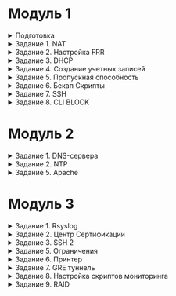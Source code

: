 # Модуль 1

<details>

<summary>Подготовка</summary>

### Настройка машин

Создаем виртуальные машины. Все устройства Ubuntu Server, исключая SRV устройства, которые являются Ubuntu Desktop.

Распределяем сетевые адаптеры (везде сетевые мосты + адаптеры, смотрящие на ближайших соседей). 
 ![Адаптеры](https://github.com/Kenshelent/DEMO210624/blob/main/%D0%A1%D0%B5%D1%82%D0%B5%D0%B2%D1%8B%D0%B5%20%D0%B0%D0%B4%D0%B0%D0%BF%D1%82%D0%B5%D1%80%D1%8B.png) <br>
Присваиваем имена хостов, имена устройств в соответствии с условиями.
 

</details>

<details>

<summary>Задание 1. NAT</summary>

### #natnanate

Присваиваем IP-адреса, маски и шлюзы адаптерам в соответствии с таблицей (заполняя таблицу, указываем имя адаптера на данном устройстве и 4 последних символа MAC):

![Таблица IP](https://github.com/Kenshelent/DEMO210624/blob/main/%D0%A2%D0%B0%D0%B1%D0%BB%D0%B8%D1%86%D0%B0%20%D0%BC%D0%B0%D1%80%D1%88%D1%80%D1%83%D1%82%D0%B8%D0%B7%D0%B0%D1%86%D0%B8%D0%B8.png)
 

### Данные действия выполняются на устройствах ISP, HQ-R, BR-R. 
Делаем проброс портов. Для этого переходим в файл командой
```
sudo nano /etc/sysctl.conf
```
в данном файле убираем # возле строк
```
net.ipv4.ip_forward=1 			для IPv4
net.ipv6.conf.all.forwarding=1 		для IPv6
```
Сохраняем файл и выходим и пишем.
```
sudo sysctl -p
```
Есть команда для временного решения. Работает до перезагрузки. Чтобы все работало настраиваем frr.
```
sudo sysctl -w net.ipv4.ip_forward=1
```

### NETPLAN
Проверяем видят ли машины (HQ-R-ISP и BR-R-ISP) друг друга командой ping <br>
если не работает, то редактируем настройки конфигурации адаптеров в файле
```
Sudo nano /etc/netplan/название файла(оно разное)
 ```
![NETPLAN](https://github.com/Kenshelent/DEMO210624/blob/main/%D0%A4%D0%B0%D0%B9%D0%BB%20netplan.png)


### Настраиваем NAT на ISP
```
sudo iptables -t nat -A POSTROUTING -o <Интерфейс, смотрящий в интернет> -j MASQUERADE
```

Требуется сохранить настройки NAT на ISP. Для этого устанавливаем iptables persistent
```
sudo apt-get install iptables-persistent Спросит сохранить ли, нажимаем два раза <y>
```
Ручное сохранение 
```
sudo netfilter-persistent save
```
### Проблема с DNS
На HQ-R и BR-R переводим интерфейсы, смотрящие в интернет, в состояние DOWN
```
sudo ip link set <интерфейс> down
```
Проверяем, пингуется ли 8.8.8.8 с них. Скорее всего, ping 8.8.8.8 сработает, но ping ya.ru покажет ошибку в разрешении имен. Для решения данной проблемы нам требуется перейти в файл
```
sudo nano /etc/systemd/resolved.conf
```
где убираем # в строке DNS= и приводим ее к виду DNS=8.8.8.8
 
Теперь перезагружаем службу resolved.service

```
sudo systemctl restart systemd-resolved.service

sudo systemctl start systemd-resolved

sudo systemctl enable systemd-resolved

sudo reboot

```
Проверяем, пингуется ли 8.8.8.8 или ya.ru с HQ-R и BR-R. Если всё успешно, то можем окончательно убрать сетевые мосты c HQ-R и BR-R из адаптеров VirtualBox.

Для SRV устройств просто указываем IP, gateway и DNS 8.8.8.8. Делать это желательно в nmtui. Сервера не получат доступ в интернет, пока не настроен OSPF. Если что-то пошло не так, удаляем файлы конфигов
```
sudo rm /etc/netplan/*
```
</details>

<details>

<summary>Задание 2. Настройка FRR</summary>

### Настройка FRR (OSPF) делается на **ISP, HQ-R и BR-R**. 
Установите FRR на каждом маршрутизаторе
```
sudo apt-get update
sudo apt-get upgrade -y
sudo apt-get install frr
```

Включите необходимые демоны (OSPF). <br> Отредактируйте файл /etc/frr/daemons и убедитесь, что следующие строки активны (уберите символ #):
```
ospfd=yes
```
Перезапустите FRR для применения изменений:
```
sudo systemctl restart frr
```
Настройте OSPF на каждом маршрутизаторе. Для этого запустите vtysh: 
```
sudo vtysh 
```

### FRR MOMENT HQ-R, BR-R
FRR в своем конфигурационном файле изначально хранит команду no ip forwarding / no ipv6 forwarding, что приводит к конфликту с настройками ОС (sysctl.conf), чтобы это изменить, необходимо в режиме глобальной конфигурации указать данные команды без преписки no. 
```
frr -> ip forwarding
```

# Настройка FFR для ISP: 
```
enable 
configure terminal 
router-id 1.1.1.1
router ospf
network 1.1.1.0/30 area 0 
network 2.2.2.0/30 area 0
network 3.3.3.0/30 area 0
end 
write
```
# Настройка FFR для HQ-R: 
```
enable 
configure terminal
ip forwarding 
router-id 1.1.1.2
router ospf
network 1.1.1.0/30 area 0
network 172.16.100.0/26 area 0
network 4.4.4.0/30 area 0
end
write 
```
# Настройка FFR для BR-R:
``` 
enable 
configure terminal
ip forwarding 
router-id 2.2.2.2
router ospf
network 2.2.2.0/30 area 0 
network 192.168.100.0/28 area 0 
end 
write
```
</details>

<details>

<summary>Задание 3. DHCP</summary>

### Задание выполняется на HQ-R. 
Для этого будем использовать пакет isc-dhcp-server. <br>
Следующие шаги помогут вам настроить DHCP сервер, включая резервирование IP-адреса для определенного устройства. <br>
Для установки DHCP сервера откройте терминал и выполните следующую команду: <br>
```
sudo apt-get install isc-dhcp-server 
```
После установки, необходимо настроить конфигурационный файл DHCP сервера.  <br>
Откройте файл /etc/dhcp/dhcpd.conf для редактирования: 
```
sudo nano /etc/dhcp/dhcpd.conf
```
### Основные настройки:
```
option domain-name "hq.work"; 
option domain-name-servers 172.16.100.2, 8.8.8.8; 
Пул IP-адресов 
subnet 172.16.100.0 netmask 255.255.255.192 { 
range 172.16.100.5 172.16.100.20;
option broadcast-address 172.16.100.63;
option routers 172.16.100.1; 
} 
Резервация IP-адреса
host hq-srv { 
hardware ethernet <xx:xx:xx:xx:xx:xx>; mac на hq-srv
fixed-address 172.16.100.2; 
} 
```

Перейти в файл sudo nano /etc/default/isc-dhcp-server

```
INTERFACESv4="Интерфейс на локальную сеть  HQ-SRV"
INTERFACESv6=""
```

После внесения изменений перезапустите DHCP сервер для применения новых настроек: 
```
sudo systemctl restart isc-dhcp-server
```

</details>

<details>

<summary>Задание 4. Создание учетных записей</summary>

### Учетные записи 

Войдите в каждое устройство, указанное в задании и создайте учетные записи с соответствующими именами и паролями. <br>
Настройка sudo привилегий: Если учетные записи должны иметь привилегии суперпользователя, добавьте их в группу sudo. <br>
### Создание учетной записи Admin: 
```
sudo useradd admin
sudo passwd admin
```
### Создание учетной записи Branch admin:
```
sudo useradd branch_admin
sudo passwd branch_admin
```
### Создание учетной записи Network admin:
```
sudo useradd network_admin
sudo passwd network_admin
```
### Добавление учетной записи Admin в группу sudo:
```
sudo usermod -aG sudo admin
```
### Добавление учетной записи Branch admin в группу sudo:
```
sudo usermod -aG sudo branch_admin
```
### Добавление учетной записи Network admin в группу sudo:
```
sudo usermod -aG sudo network_admin
```

</details>

<details>

<summary>Задание 5. Пропускная способность</summary>

### Выполнять на ISP, HQ-R
```
apt-get install iperf3 -y. Во время установки нажимаем no
```
### Выполнять на ISP
```
iperf3 -s
```
### Выполнять на HQ-R
```
iperf3 -c 1.1.1.1
```

![Пример](https://github.com/Kenshelent/DEMO210624/blob/main/%D0%92%D1%8B%D0%BF%D0%BE%D0%BB%D0%BD%D0%B5%D0%BD%D0%B8%D0%B5%20iperf3.png)

Скриншот демонстрирует результаты теста пропускной способности сети с использованием утилиты iperf3. <br>
Тест проводился между двумя хостами с IP-адресами 1.1.1.1 и 1.1.1.2. <br>
На левой части экрана запущен сервер iperf3, на правой - клиент. 

Основные параметры: <br>

Интервал тестирования: 10 секунд. <br>
Общий объем переданных данных: 5.16 ГБайт.<br>
Средняя пропускная способность: 4.44 Гбит/сек.<br>

Более детально:<br>

В каждом односекундном интервале пропускная способность варьируется от 3.92 Гбит/сек до 4.75 Гбит/сек на передаче данных.<br>
На стороне сервера фиксируются объемы данных и скорость передачи за каждый интервал. <br>
На стороне клиента дополнительно фиксируется количество повторных отправок пакетов (Retr). <br>

Пиковая пропускная способность:<br>

Максимальная: 4.75 Гбит/сек.<br>
Минимальная: 3.92 Гбит/сек.<br>

Эти данные показывают высокую производительность и стабильность сети на протяжении всего теста, с незначительными колебаниями в пропускной способности.<br>


</details>

<details>

<summary>Задание 6. Бекап Скрипты</summary>

# Скриптики

Создание backup скрипта на Ubuntu Server для автоматизации процесса копирования файлов <br>
Вот пример простого bash-скрипта для выполнения резервного копирования: <br>
# Создайте директорию для резервного копирования
```
sudo mkdir -p "/etc/backup"
```
Перейти в эту папку.
```
cd /etc/backup
```
Создание скрипта:
Создайте новый файл скрипта. 
```
sudo nano backup.sh
```
Редактирование скрипта:
```
#!/bin/bash
# Копирование файлов и директорий
cp -r /etc/frr/frr.conf /etc/backup/frr.conf
# Вывод сообщения об успешном завершении
echo "OK"
```
Сохранение и закрытие файла: <br>
Придание скрипту права на выполнение:
```
sudo chmod +x backup.sh
```
Запуск скрипта:
```
sudo ./backup.sh
```
Выходим из директории
```
cd
```
### Автоматизация через cron:
Чтобы автоматизировать выполнение скрипта, вы можете добавить его в cron. Откройте cron для редактирования:
```
crontab -e
```
Добавьте строку для выполнения скрипта в нужное время. Например, для ежедневного выполнения в полночь:
```
0 0 * * */etc/backup/backup.sh
```
Теперь ваш скрипт будет выполняться автоматически в соответствии с расписанием cron, делая резервные копии ваших файлов и директорий.

</details>

<details>


<summary>Задание 7. SSH</summary>

### IPTABLES

```
HQ-R$ iptables -t nat -A PREROUTING -i <ИНТЕРФЕЙС СМОТРЯЩИЙ В ISP> -j DNAT -p tcp --dport 2222 --to-destination <IP HQ-SRV>:22
```

Пример сценария:
Внешний пользователь пытается подключиться к вашему серверу по IP-адресу 172.16.100.2 (IP вашего HQ-SRV) и порту 2222. <br>
Пакет поступает на интерфейс смотрящего на тот интерфейс от которого идет запрос. <br>
Правило в таблице nat обнаруживает, что пакет предназначен для порта 2222.<br>
Пакет пересылается к внутреннему серверу с IP 172.16.100.2 на порт 22.<br>

### НА HQ-SRV
```
sudo apt-get install openssh-server
nano /etc/ssh/sshd_config
```
Перезапуск служб
```
hq-srv$ systemctl enable ssh
hq-srv$ systemctl restart ssh
```
### ПРОВЕРКА
```
ssh hq-srv@<IP-HQ-SRV> -p 2222 # Проверка с устройства. Вы должны согласиться с ключом и зайти в hq-srv
```

</details>

<details>

<summary>Задание 8. CLI BLOCK</summary>

### НА ISP
```
iptables -A FORWARD -s 3.3.3.0/30 -p tcp --dport 2222 -j DROP 
```
### НА HQ-R
```
iptables -A FORWARD -s 4.4.4.0/30 -p tcp --dport 2222 -j DROP 
```
</details>

# Модуль 2
<details>

<summary>Задание 1. DNS-сервера</summary>


### Делать на HQ-SRV 

Установите пакет bind9
```
sudo apt install bind9
```
Настройте файл конфигурации BIND:
```
sudo nano /etc/bind/named.conf.local
```
Добавьте конфигурацию для зоны hq.work и обратной зоны:
```

zone "hq.work" {
    type master;
    file "/etc/bind/db.hq.work";
};

zone "16.172.in-addr.arpa" {
    type master;
    file "/etc/bind/db.172.16";
};

zone "branch.work" {
    type master;
    file "/etc/bind/db.branch.work";
};

zone "168.192.in-addr.arpa" {
    type master;
    file "/etc/bind/db.192.168";
};

```

Создайте файлы зоны для hq.work:
```
sudo cp /etc/bind/db.local /etc/bind/db.hq.work
sudo nano /etc/bind/db.hq.work
```
Измените содержимое файла на следующее:
```
$TTL    604800
@       IN      SOA     ns.hq.work. admin.hq.work. (
                         2         ; Serial
                     604800         ; Refresh
                      86400         ; Retry
                    2419200         ; Expire
                     604800 )       ; Negative Cache TTL
;
@       IN      NS      ns.hq.work.
ns      IN      A       172.16.100.2
hq-r    IN      A       172.16.100.1
hq-srv  IN      A       172.16.100.2
```
Создайте файлы обратной зоны для hq.work:
```
sudo cp /etc/bind/db.127 /etc/bind/db.172.16
sudo nano /etc/bind/db.172.16
```
Измените содержимое файла на следующее:
```
$TTL    604800
@       IN      SOA     ns.hq.work. admin.hq.work. (
                         2         ; Serial
                     604800         ; Refresh
                      86400         ; Retry
                    2419200         ; Expire
                     604800 )       ; Negative Cache TTL
;
@       IN      NS      ns.hq.work.
1.100   IN      PTR     hq-r.hq.work.
2.100   IN      PTR     hq-srv.hq.work.
```
Создайте файлы зоны для branch.work:
```
sudo cp /etc/bind/db.local /etc/bind/db.branch.work
sudo nano /etc/bind/db.branch.work
```
Измените содержимое файла на следующее:
```
$TTL    604800
@       IN      SOA     ns.branch.work. admin.branch.work. (
                         2         ; Serial
                     604800         ; Refresh
                      86400         ; Retry
                    2419200         ; Expire
                     604800 )       ; Negative Cache TTL
;
@       IN      NS      ns.branch.work.
ns      IN      A       192.168.100.2
br-r    IN      A       192.168.100.1
br-srv  IN      A       192.168.100.2
```

Создайте файлы обратной зоны для branch.work:
```
sudo cp /etc/bind/db.127 /etc/bind/db.192.168
sudo nano /etc/bind/db.192.168
```
Измените содержимое файла на следующее:
```
$TTL    604800
@       IN      SOA     ns.branch.work. admin.branch.work. (
                         2         ; Serial
                     604800         ; Refresh
                      86400         ; Retry
                    2419200         ; Expire
                     604800 )       ; Negative Cache TTL
;
@       IN      NS      ns.branch.work.
1.100   IN      PTR     br-r.branch.work.
2.100   IN      PTR     br-srv.branch.work.
```

Перезапустите сервис BIND для применения изменений:
```
sudo systemctl restart bind9
```
Проверьте конфигурацию:
Убедитесь, что конфигурация BIND не содержит ошибок:
```
sudo named-checkconf
```
Проверьте файлы зоны:
```
sudo named-checkzone hq.work /etc/bind/db.hq.work
sudo named-checkzone 16.172.in-addr.arpa /etc/bind/db.172.16
sudo named-checkzone branch.work /etc/bind/db.branch.work
sudo named-checkzone 168.192.in-addr.arpa /etc/bind/db.192.168
```

С помощью DNS можно обращаться к серверам и устройствам по именам (например, hq-r.hq.work) вместо сложных для запоминания IP-адресов (например, 172.16.100.1).
```
ping hq-r.hq.work (Соответствующий IP-адрес: 172.16.100.1)
nslookup 172.16.100.1(Соответствующее доменное имя: hq-r.hq.work)
ping br-r.branch.work (Соответствующий IP-адрес: 192.168.100.1)
nslookup 192.168.100.1 (Соответствующее доменное имя: br-r.branch.work)
```

### Настройка DNS-форвардинга на BIND

Редактирование конфигурации BIND для включения форвардинга:

Откройте файл /etc/bind/named.conf.options для редактирования:
```
sudo nano /etc/bind/named.conf.options
```
Добавьте форвардинг DNS-запросов к внешним DNS-серверам:

Найдите секцию options и добавьте следующие строки:
```
options {
    directory "/var/cache/bind";

    // For security purposes, BIND should run as a non-root user.
    // Uncomment the following line and specify the user and group.
    // user bind;
    // group bind;

    // If there is a firewall between you and nameservers you want
    // to talk to, you might need to uncomment the query-source
    // directive below.  Previous versions of BIND always asked
    // questions using port 53, but BIND 8.1 uses an unprivileged
    // port by default.
    // query-source address * port 53;

    // If your name server is behind a firewall, you might need to specify the ports
    // that the server can use to make queries. See the "open-ended" list of options
    // for more information.
    // query-source-v6 address * port 53;

    // forwarders for external DNS requests
    forwarders {
        8.8.8.8;  // Google DNS
        8.8.4.4;  // Google DNS
    };

    // Disable recursion for external queries
    allow-recursion {
        any;
    };

    // If you want to allow only specific clients to query your nameserver,
    // you can specify their IP addresses here.
    // allow-query { 192.168.0.0/24; };

    dnssec-validation auto;

    auth-nxdomain no;    # conform to RFC1035
    listen-on-v6 { any; };
};
```
В этом примере мы настроили DNS-сервер для перенаправления запросов к внешним DNS-серверам Google (8.8.8.8 и 8.8.4.4) для тех имен, которые он не может разрешить локально.

Перезапустите сервис BIND для применения изменений:

```
sudo systemctl restart bind9
```
</details>


<details>

<summary>Задание 2. NTP</summary>

### на HQ-R
```
sudo apt-get install chrony -y
sudo nano /etc/chrony/chrony.conf
```
Пишем в файл
```
server 127.0.0.1 iburst prefer:| server 127.0.0.1
```
указывает Chrony использовать локальный сервер времени с IP-адресом 127.0.0.1 (localhost).
iburst: этот параметр заставляет Chrony посылать несколько (обычно четыре) запросов на начальной стадии синхронизации времени, чтобы ускорить процесс получения времени от сервера.
prefer: указывает, что этот сервер должен быть предпочтительным, если доступно несколько серверов.
```
hwtimestamp *
```
Эта директива включает аппаратные временные метки на всех интерфейсах (* обозначает все интерфейсы). Аппаратные временные метки позволяют Chrony более точно определять время передачи и получения пакетов, что улучшает точность синхронизации.
```
local stratum 5
```
local: указывает Chrony работать как локальный сервер времени.
stratum 5: задает стратиум (уровень) локального сервера времени. Стратиум определяет, насколько далеко сервер находится от эталонного источника времени. Чем ниже значение стратиума, тем ближе сервер к эталонному источнику времени. Значение 5 означает, что сервер времени не является эталонным и должен использоваться как временный источник при отсутствии других источников.
```
allow all
```
Эта директива позволяет всем сетям и устройствам синхронизировать время с данным Chrony сервером. По умолчанию Chrony может блокировать запросы от некоторых сетей, но эта настройка снимает все ограничения.


</details>

<details>

<summary>Задание 5. Apache</summary>

### на BR-SRV

Для настройки веб-сервера Apache на сервере BR-SRV для LMS с использованием базы данных MySQL, выполните следующие шаги:
1. Установка Apache и MySQL
Сначала установим необходимые пакеты на сервере BR-SRV.
```
sudo apt install apache2 mysql-server -y
```
Затем войдем в MySQL и создадим базу данных и пользователей.
```
sudo mysql -u root -p
```
Внутри MySQL выполните следующие команды:
```
CREATE DATABASE lms_db;
CREATE USER 'admin'@'localhost' IDENTIFIED BY 'P@ssw0rd';
CREATE USER 'manager1'@'localhost' IDENTIFIED BY 'P@ssw0rd';
CREATE USER 'manager2'@'localhost' IDENTIFIED BY 'P@ssw0rd';
CREATE USER 'manager3'@'localhost' IDENTIFIED BY 'P@ssw0rd';
CREATE USER 'user1'@'localhost' IDENTIFIED BY 'P@ssw0rd';
CREATE USER 'user2'@'localhost' IDENTIFIED BY 'P@ssw0rd';
CREATE USER 'user3'@'localhost' IDENTIFIED BY 'P@ssw0rd';
CREATE USER 'user4'@'localhost' IDENTIFIED BY 'P@ssw0rd';
CREATE USER 'user5'@'localhost' IDENTIFIED BY 'P@ssw0rd';
CREATE USER 'user6'@'localhost' IDENTIFIED BY 'P@ssw0rd';
CREATE USER 'user7'@'localhost' IDENTIFIED BY 'P@ssw0rd';
CREATE USER 'user2'@'localhost' IDENTIFIED BY 'P@ssw0rd';

-- Раздаем права
GRANT ALL PRIVILEGES ON lms_db.* TO 'admin'@'localhost';
GRANT ALL PRIVILEGES ON lms_db.* TO 'manager1'@'localhost';
GRANT ALL PRIVILEGES ON lms_db.* TO 'manager2'@'localhost';
GRANT ALL PRIVILEGES ON lms_db.* TO 'manager3'@'localhost';
GRANT ALL PRIVILEGES ON lms_db.* TO 'user1'@'localhost';
GRANT ALL PRIVILEGES ON lms_db.* TO 'user2'@'localhost';
GRANT ALL PRIVILEGES ON lms_db.* TO 'user3'@'localhost';
GRANT ALL PRIVILEGES ON lms_db.* TO 'user4'@'localhost';
GRANT ALL PRIVILEGES ON lms_db.* TO 'user5'@'localhost';
GRANT ALL PRIVILEGES ON lms_db.* TO 'user6'@'localhost';
GRANT ALL PRIVILEGES ON lms_db.* TO 'user7'@'localhost';


-- Создаём роли
GRANT 'Admin' TO 'admin'@'localhost';
GRANT ‘Manager’ TO 'manager1'@'localhost';
GRANT ‘Manager’ TO 'manager2'@'localhost';
GRANT ‘Manager’ TO 'manager3'@'localhost';
GRANT 'WS' TO 'user1'@'localhost';
GRANT 'WS' TO 'user2'@'localhost';
GRANT 'WS' TO 'user3'@'localhost';
GRANT 'WS' TO 'user4'@'localhost';
GRANT 'TEAM' TO 'user5'@'localhost';
GRANT 'TEAM' TO 'user6'@'localhost';
GRANT 'TEAM' TO 'user7'@'localhost';


-- Активируем роли для пользователей
SET DEFAULT ROLE 'Admin' FOR 'admin'@'localhost';
SET DEFAULT ROLE ‘Manager’ FOR 'manager1'@'localhost';
SET DEFAULT ROLE ‘Manager’ FOR 'manager2'@'localhost';
SET DEFAULT ROLE ‘Manager’ FOR 'manager3'@'localhost';
SET DEFAULT ROLE 'WS' FOR 'user1'@'localhost';
SET DEFAULT ROLE 'WS' FOR 'user2'@'localhost';
SET DEFAULT ROLE 'WS' FOR 'user3'@'localhost';
SET DEFAULT ROLE 'WS' FOR 'user4'@'localhost';
SET DEFAULT ROLE 'TEAM' FOR 'user5'@'localhost';
SET DEFAULT ROLE 'TEAM' FOR 'user6'@'localhost';
SET DEFAULT ROLE 'TEAM' FOR 'user7'@'localhost';

FLUSH PRIVILEGES;
EXIT;
```
### Настройка Apache
Создадим конфигурационный файл для вашего сайта в Apache.
```
sudo nano /etc/apache2/sites-available/lms.conf
```
Добавьте в файл следующие строки:
```
<VirtualHost *:80>
    ServerAdmin webmaster@localhost
    DocumentRoot /var/www/html/lms
    ServerName br-srv

    <Directory /var/www/html/lms>
        Options Indexes FollowSymLinks
        AllowOverride All
        Require all granted
    </Directory>

    ErrorLog ${APACHE_LOG_DIR}/error.log
    CustomLog ${APACHE_LOG_DIR}/access.log combined
</VirtualHost>
```
Активируем сайт и перезапускаем Apache:
```
sudo a2ensite lms.conf
sudo systemctl reload apache2
```
### Создание главной страницы
Создадим директорию для вашего сайта и добавим главную страницу с номером места.
```
sudo mkdir -p /var/www/html/lms
sudo nano /var/www/html/lms/index.html
```
Добавьте в файл index.html следующий код:
```
<h1>НОМЕР 1</h1>
```
Так же можно открыть файл /var/html/index.html
```
В котором ищем текст любой со страницы localhost. и меняем его на свой номер!
```
### Проверка работы
Откройте браузер и перейдите по адресу вашего сервера (например, http://br-srv или http://localhost/lms). Вы должны увидеть номер места на главной странице.
Эти шаги помогут вам настроить веб-сервер Apache и базу данных MySQL для вашего LMS
</details>

# Модуль 3

<details>

<summary>Задание 1. Rsyslog</summary>

### На клиентской машине (в самом задании на всех):


Установка Rsyslog: Выполните команду для установки rsyslog:
```
sudo apt-get install rsyslog
```
Настройка Rsyslog для прослушивания сетевых сообщений: Откройте файл конфигурации rsyslog для редактирования:
```
sudo nano /etc/rsyslog.conf
```
Раскомментируйте строки для включения модулей UDP и TCP:
```
module(load="imudp")
input(type="imudp" port="514")
module(load="imtcp")
input(type="imtcp" port="514")
```
Настройка отправки логов на сервер hq-srv: В том же файле /etc/rsyslog.conf добавьте следующую строку:
```
*.* @<ip hq srv>:514
```
Перезапуск службы rsyslog: Перезапустите службу rsyslog для применения изменений:
```
sudo systemctl restart rsyslog
```
Проверка отправки логов: Убедитесь, что логи отправляются корректно, с помощью команды:
```
sudo tail -f /var/log/syslog
```

### На сервере (hq-srv):
Установка Rsyslog: Установите rsyslog, если он еще не установлен:
```
sudo apt-get install rsyslog
```
Настройка Rsyslog для приема сетевых сообщений: Откройте файл конфигурации rsyslog для редактирования:
```
sudo nano /etc/rsyslog.conf
```
Раскомментируйте строки для включения модулей UDP и TCP:
```
module(load="imudp")
input(type="imudp" port="514")
module(load="imtcp")
input(type="imtcp" port="514")
```
Перезапуск службы rsyslog: Перезапустите службу rsyslog для применения изменений:
```
sudo systemctl restart rsyslog
```
Проверка получения логов: Проверьте, что сервер получает логи от клиента, с помощью команды:
```
sudo tail -f /var/log/syslog
```
Проверка работы: Отправьте тестовое сообщение с удаленного хоста: 
```
logger "Test message from client"
```

</details>

<details>

<summary>Задание 2. Центр Сертификации</summary>

###  на HQ-SRV
Установите Openssl на каждом устройстве
```
sudo apt-get update
sudo apt-get upgrade -y
sudo apt-get install openssh (уже вероятно установлен)
sudo apt-get install openssh-server (для того, чтобы при передаче файлов подключаться по ssh к устройствам)
```
### Настройки на HQ-SRV
Создаем корневой сертификат
```
sudo openssl genrsa -des3 -out myCA.key 2048
```
Вводим парольную фразу, простую т.к. ее писать придется много раз !НО МИНИМУМ 4 СИМВОЛА!*
```
sudo openssl req -x509 -new -nodes -key myCA.key -sha256 -days 1825 -out myCA.pem
```
Вводим парольную фразу и заполняем данные
Создаем самоподписный сертификат, устанавливаем срок его действия на 1024 дня. 
```
sudo ssh-keygen -t rsa -b 2048 -f ssh_host_rsa_key
```
Далее создаем webserver.key - Приватный ключ RSA длиной 4096 бит, который будет использоваться веб-сервером для шифрования и дешифрования трафика. А также файл webserver.csr: Запрос на подпись сертификата, который содержит публичную часть ключа и информацию о сервере (например, доменное имя, организация, страна и т.д.). Этот файл используется для получения сертификата от центра сертификации (CA).
```
sudo openssl req -newkey rsa:2048 -nodes -keyout webserver.key -out webserver.csr
```
Создаем самоподписанный сертификат, используя указанный приватный ключ.
```
sudo openssl req -x509 -new -nodes -key myCA.key -sha256 -days 1024 -out myCA.pem
```
Создаем сертификат
```
sudo openssl x509 -req -in webserver.csr -CA myCA.pem -CAkey myCA.key -CAcreateserial -out webserver.crt -days 365 -sha256
```
### ВАЖНО!

Копируем ключ.pub c сервера на котором находится центр сертификации во все хосты (HQ-SRV).
```
sudo scp ssh_host_rsa_key.pub br-srv@192.168.100.10:~
```
br-srv@192.168.100.10:~ - копирует на название@адрес машины:~( этот символ = домашняя директория)

где мы указываем логин_на_машине@ip_машины:~


</details>


<details>

<summary>Задание 3. SSH 2</summary>

Установка SSH-сервера (на сервере)
Установка OpenSSH:
```
sudo apt install ssh
```
Проверка состояния SSH-сервера:
```
sudo systemctl status ssh
```
Создать banner
```
echo "Authorized access only!" | sudo tee /etc/ssh/banner
```
Переходим в файл sshd_config
```
sudo nano /etc/ssh/sshd_confing
```
Переведите на нестандартный порт:
```
Port 2222
```
Установите предел времени аутентификации до 5 минут: 
```
LoginGraceTime 5m 
```
Установите запрет на доступ root:
```
PermitRootLogin no 
```
Ограничьте ввод попыток до 4:
```
MaxAuthTries 4 
```
Для авторизации по сертификату:
```
PubkeyAuthentication yes
AuthorizedKeysFile /home/hq-srv/ssh_host_rsa_key.pub
```
Если это не десктоп версия, то из корневого каталога пишем ls и вероятно, данный файл будет там один
Отключите аутентификацию по паролю:
```
PasswordAuthentication no 
```
Отключите пустые пароли:
```
PermitEmptyPasswords no 
```
Banner:
```
Banner /etc/ssh/banner
```
После внесения всех изменений, перезапустите SSH службу, чтобы применить новые настройки:
```
sudo systemctl restart ssh
```
Подключение с указанием ключа:
```
sudo ssh -i /путь user@ip_remote_host
```
ОБЯЗАТЕЛЬНО SUDO | Путь вида /home/hq-srv/ssh_host_rsa_key.pub


</details>

<details>

<summary>Задание 5. Ограничения</summary>

Настройте систему управления трафиком на роутере BR-R для контроля входящего трафика. ВСЕ ВВОДИМ ПО ПОРЯДКУ.

# Разрешение подключений к портам DNS, HTTP и HTTPS
```
sudo iptables -A INPUT -p tcp --dport 53 -j ACCEPT
sudo iptables -A INPUT -p udp --dport 53 -j ACCEPT
sudo iptables -A INPUT -p tcp --dport 80 -j ACCEPT
sudo iptables -A INPUT -p tcp --dport 443 -j ACCEPT
```
# Разрешение работы протоколов ICMP
```
sudo iptables -A INPUT -p icmp -j ACCEPT
```
# Разрешение работы протокола SSH
```
sudo iptables -A INPUT -p tcp --dport 22 -j ACCEPT
sudo iptables -A INPUT -p tcp --dport 2222 -j ACCEPT
```
# Разрешение работы gre (на всякий случай)
```
sudo iptables -A INPUT -p gre -j ACCEPT
```
# Разрешение уже установленных подключений и трафика на loopback интерфейсе (Чтобы ничего не сломалось)
```
sudo iptables -A INPUT -m conntrack --ctstate ESTABLISHED,RELATED -j ACCEPT
sudo iptables -A INPUT -i lo -j ACCEPT
```
# Запрет всех прочих подключений
```
sudo iptables -P INPUT DROP
sudo iptables -P FORWARD DROP
sudo iptables -P OUTPUT ACCEPT
sudo netfilter-persistent save
```

</details>

<details>

<summary>Задание 6. Принтер </summary>

### LOCALHOST:631
ADMINISTRATION -> LPD PRINTER -> lpd://localhost/Virtual_Printer

Укажите название принтера, описание и месторасположение (по вашему усмотрению).
Выберите драйвер для принтера.
</details>

<details>

<summary>Задание 7. GRE туннель </summary>

### Настройка GRE туннеля на HQ-R: 
```
sudo ip tunnel add gre1 mode gre local 1.1.1.2 remote 2.2.2.2 ttl 255
sudo ip addr add 10.0.0.1/30 dev gre1
sudo ip link set gre1 up
```
### Настройка GRE туннеля на BR-R: 
```
sudo ip tunnel add gre1 mode gre local 2.2.2.2 remote 1.1.1.2 ttl 255
sudo ip addr add 10.0.0.2/30 dev gre1
sudo ip link set gre1 up
```
Добавление маршрутов для использования GRE туннеля:
На HQ-R добавьте маршрут к внутренней сети BR-R через GRE туннель.
```
sudo ip route add 192.168.100.0/28 dev gre1
```
На BR-R добавьте маршрут к внутренней сети HQ-R через GRE туннель.
```
sudo ip route add 172.16.100.0/26 dev gre1
```
Проверка подключения:
Проверьте туннель
### На HQ-R
```
ping 10.0.0.2
```
### На BR-R
```
ping 10.0.0.1
```

</details>
<details>

<summary>Задание 8. Настройка скриптов мониторинга</summary>

### Настройка скриптов мониторинга
Создайте скрипт для проверки нагрузки процессора, оперативной памяти и заполненности диска.

```
sudo nano /usr/local/bin/system_monitor.sh
```

```
#!/bin/bash

CPU_THRESHOLD=70
MEM_THRESHOLD=80
DISK_THRESHOLD=85

# Check CPU load
CPU_LOAD=$(top -bn1 | grep "load average:" | awk '{print $10}' | sed 's/,//')
CPU_LOAD_INT=${CPU_LOAD%.*}

if [ "$CPU_LOAD_INT" -ge "$CPU_THRESHOLD" ]; then
  logger -p user.warning "CPU load is $CPU_LOAD%"
fi

# Check Memory usage
MEM_USAGE=$(free | grep Mem | awk '{print $3/$2 * 100.0}')
MEM_USAGE_INT=${MEM_USAGE%.*}

if [ "$MEM_USAGE_INT" -ge "$MEM_THRESHOLD" ]; then
  logger -p user.warning "Memory usage is $MEM_USAGE%"
fi

# Check Disk usage
DISK_USAGE=$(df -h / | grep / | awk '{ print $5 }' | sed 's/%//g')

if [ "$DISK_USAGE" -ge "$DISK_THRESHOLD" ]; then
  logger -p user.warning "Disk usage is $DISK_USAGE%"
fi
```
Сделайте скрипт исполняемым:
```
sudo chmod +x /usr/local/bin/system_monitor.sh
```
Настройка cron для периодического выполнения скрипта
Откройте crontab для редактирования:
```
sudo crontab -e
```
Добавьте следующую строку для запуска скрипта каждую минуту:
```
* * * * * /usr/local/bin/system_monitor.sh
```
Настройка rsyslog для отправки уведомлений
Откройте файл конфигурации rsyslog:
```
sudo nano /etc/rsyslog.conf
```
Добавьте следующую строку, чтобы включить отправку предупреждений на syslog:
```
user.warning    /var/log/system_monitor.log
```
Перезапустите службу rsyslog для применения изменений:
```
sudo systemctl restart rsyslog
```
</details>

<details>

<summary>Задание 9. RAID</summary>


Для настройки программного RAID 5 из дисков по 1 Гб на машине с Ubuntu Linux (BR-SRV), выполните следующие шаги:
Предварительно нужно добавить диски на выключенной машине!

Установите необходимые пакеты:
```
sudo apt-get update
sudo apt-get install mdadm
```
Инициализация дисков: Предположим, что ваши диски распознаны как /dev/sdb, /dev/sdc, и /dev/sdd. Убедитесь, что эти диски не содержат важных данных и что они подготовлены для использования в RAID.
Создайте RAID 5:
```
sudo mdadm --create --verbose /dev/md0 --level=5 --raid-devices=3 /dev/sdb /dev/sdc /dev/sdd
```
Проверьте статус RAID:
```
sudo mdadm --detail /dev/md0
```
Создайте файловую систему:
```
sudo mkfs.ext4 /dev/md0
```
Создайте точку монтирования и смонтируйте RAID:
```
sudo mkdir -p /mnt/raid5
sudo mount /dev/md0 /mnt/raid5
```
Обновите /etc/fstab для автоматического монтирования: 
Чтобы ваш RAID автоматически монтировался при загрузке системы, добавьте строку в файл /etc/fstab:
```
echo '/dev/md0 /mnt/raid5 ext4 defaults,nofail,discard 0 0' | sudo tee -a /etc/fstab
```
Настройте mdadm конфигурацию: 
Обновите конфигурацию mdadm для сохранения настроек RAID массива:
```
sudo mdadm --detail --scan | sudo tee -a /etc/mdadm/mdadm.conf
sudo update-initramfs -u
```


</details>
